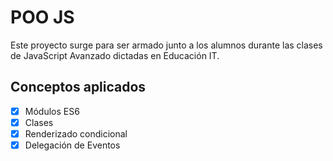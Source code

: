 # POO JS

Este proyecto surge para ser armado junto a los alumnos durante las clases de
JavaScript Avanzado dictadas en Educación IT.

## Conceptos aplicados

- [x] Módulos ES6
- [x] Clases
- [x] Renderizado condicional
- [x] Delegación de Eventos
